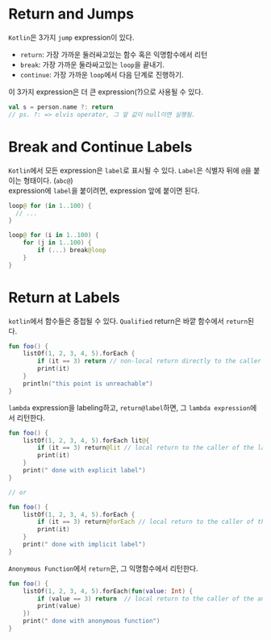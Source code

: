 # Return and Jumps

`Kotlin`은 3가지 `jump` expression이 있다.

- `return`: 가장 가까운 둘러싸고있는 함수 혹은 익명함수에서 리턴
- `break`: 가장 가까운 둘라싸고있는 `loop`을 끝내기.
- `continue`: 가장 가까운 `loop`에서 다음 단계로 진행하기.

이 3가지 expression은 더 큰 expression(?)으로 사용될 수 있다.

```kotlin
val s = person.name ?: return
// ps. ?: => elvis operator, 그 앞 값이 null이면 실행됨.
```

# Break and Continue Labels

`Kotlin`에서 모든 expression은 `label`로 표시될 수 있다. `Label`은 식별자 뒤에 `@`을 붙이는 형태이다. (`abc@`)  
expression에 `label`을 붙이려면, expression 앞에 붙이면 된다.

```kotlin
loop@ for (in 1..100) {
  // ...
}
```

```kotlin
loop@ for (i in 1..100) {
    for (j in 1..100) {
        if (...) break@loop
    }
}
```

# Return at Labels

`kotlin`에서 함수들은 중첩될 수 있다. `Qualified` return은 바깥 함수에서 `return`된다.

```kotlin
fun foo() {
    listOf(1, 2, 3, 4, 5).forEach {
        if (it == 3) return // non-local return directly to the caller of foo()
        print(it)
    }
    println("this point is unreachable")
}
```

`lambda` expression을 labeling하고, `return@label`하면, 그 `lambda expression`에서 리턴한다.

```kotlin
fun foo() {
    listOf(1, 2, 3, 4, 5).forEach lit@{
        if (it == 3) return@lit // local return to the caller of the lambda, i.e. the forEach loop
        print(it)
    }
    print(" done with explicit label")
}

// or

fun foo() {
    listOf(1, 2, 3, 4, 5).forEach {
        if (it == 3) return@forEach // local return to the caller of the lambda, i.e. the forEach loop
        print(it)
    }
    print(" done with implicit label")
}
```

`Anonymous Function`에서 `return`은, 그 익명함수에서 리턴한다.

```kotlin
fun foo() {
    listOf(1, 2, 3, 4, 5).forEach(fun(value: Int) {
        if (value == 3) return  // local return to the caller of the anonymous fun, i.e. the forEach loop
        print(value)
    })
    print(" done with anonymous function")
}
```
